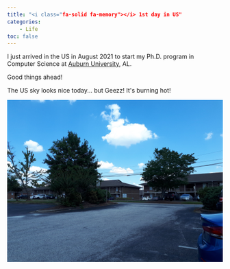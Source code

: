 ```yaml
---
title: "<i class="fa-solid fa-memory"></i> 1st day in US"
categories: 
    - Life
toc: false
---
```



I just arrived in the US in August 2021 to start my Ph.D. program in Computer Science at [Auburn University](http://anhnguyen.me/lab/), AL. 

Good things ahead!

The US sky looks nice today... but Geezz! It's burning hot!

![A sunny day in Alabama](../assets/images/20210814_133620.jpeg)